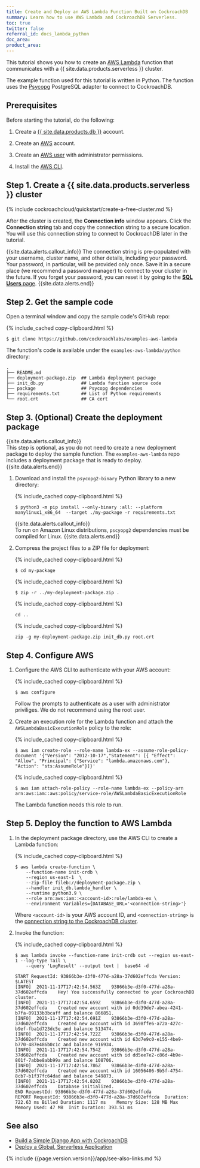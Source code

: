 ```yaml
---
title: Create and Deploy an AWS Lambda Function Built on CockroachDB
summary: Learn how to use AWS Lambda and CockroachDB Serverless.
toc: true
twitter: false
referral_id: docs_lambda_python
doc_area: 
product_area: 
---
```


This tutorial shows you how to create an [AWS Lambda](https://aws.amazon.com/lambda) function that communicates with a {{ site.data.products.serverless }} cluster.

The example function used for this tutorial is written in Python. The function uses the [Psycopg](https://www.psycopg.org/) PostgreSQL adapter to connect to CockroachDB.

## Prerequisites

Before starting the tutorial, do the following:

1. Create a [{{ site.data.products.db }}](https://cockroachlabs.cloud/signup?referralId={{page.referral_id}}) account.

1. Create an [AWS](https://aws.amazon.com/) account.

1. Create an [AWS user](https://docs.aws.amazon.com/IAM/latest/UserGuide/id_users.html) with administrator permissions.

1. Install the [AWS CLI](https://aws.amazon.com/cli/).

## Step 1. Create a {{ site.data.products.serverless }} cluster

{% include cockroachcloud/quickstart/create-a-free-cluster.md %}

<a name="connection-string"></a>

After the cluster is created, the **Connection info** window appears. Click the **Connection string** tab and copy the connection string to a secure location. You will use this connection string to connect to CockroachDB later in the tutorial.

{{site.data.alerts.callout_info}}
The connection string is pre-populated with your username, cluster name, and other details, including your password. Your password, in particular, will be provided only once. Save it in a secure place (we recommend a password manager) to connect to your cluster in the future. If you forget your password, you can reset it by going to the [**SQL Users** page](../cockroachcloud/user-authorization.html).
{{site.data.alerts.end}}

## Step 2. Get the sample code

Open a terminal window and copy the sample code's GitHub repo:

{% include_cached copy-clipboard.html %}
~~~ shell
$ git clone https://github.com/cockroachlabs/examples-aws-lambda
~~~

The function's code is available under the `examples-aws-lambda/python` directory:

~~~ shell
.
├── README.md
├── deployment-package.zip  ## Lambda deployment package
├── init_db.py              ## Lambda function source code
├── package                 ## Psycopg dependencies
├── requirements.txt        ## List of Python requirements
└── root.crt                ## CA cert
~~~

## Step 3. (Optional) Create the deployment package

{{site.data.alerts.callout_info}}    
This step is optional, as you do not need to create a new deployment package to deploy the sample function. The `examples-aws-lambda` repo includes a deployment package that is ready to deploy.
{{site.data.alerts.end}}

1. Download and install the `psycopg2-binary` Python library to a new directory:

    {% include_cached copy-clipboard.html %}
    ~~~ shell
    $ python3 -m pip install --only-binary :all: --platform manylinux1_x86_64  --target ./my-package -r requirements.txt
    ~~~

    {{site.data.alerts.callout_info}}    
    To run on Amazon Linux distributions, `pscyopg2` dependencies must be compiled for Linux.
    {{site.data.alerts.end}}

1. Compress the project files to a ZIP file for deployment:

    {% include_cached copy-clipboard.html %}
    ~~~ shell
    $ cd my-package
    ~~~

    {% include_cached copy-clipboard.html %}
    ~~~ shell
    $ zip -r ../my-deployment-package.zip .
    ~~~

    {% include_cached copy-clipboard.html %}
    ~~~ shell
    cd ..
    ~~~

    {% include_cached copy-clipboard.html %}
    ~~~ shell
    zip -g my-deployment-package.zip init_db.py root.crt
    ~~~

## Step 4. Configure AWS

1. Configure the AWS CLI to authenticate with your AWS account:

    {% include_cached copy-clipboard.html %}
    ~~~ shell
    $ aws configure
    ~~~

    Follow the prompts to authenticate as a user with administrator priviliges. We do not recommend using the root user.

1. Create an execution role for the Lambda function and attach the `AWSLambdaBasicExecutionRole` policy to the role:

    {% include_cached copy-clipboard.html %}
    ~~~ shell
    $ aws iam create-role --role-name lambda-ex --assume-role-policy-document '{"Version": "2012-10-17","Statement": [{ "Effect": "Allow", "Principal": {"Service": "lambda.amazonaws.com"}, "Action": "sts:AssumeRole"}]}'
    ~~~

    {% include_cached copy-clipboard.html %}
    ~~~ shell
    $ aws iam attach-role-policy --role-name lambda-ex --policy-arn arn:aws:iam::aws:policy/service-role/AWSLambdaBasicExecutionRole
    ~~~

    The Lambda function needs this role to run.

## Step 5. Deploy the function to AWS Lambda

1. In the deployment package directory, use the AWS CLI to create a Lambda function:

    {% include_cached copy-clipboard.html %}
    ~~~ shell
    $ aws lambda create-function \
        --function-name init-crdb \
        --region us-east-1  \
        --zip-file fileb://deployment-package.zip \
        --handler init_db.lambda_handler \
        --runtime python3.9 \
        --role arn:aws:iam::<account-id>:role/lambda-ex \
        --environment Variables={DATABASE_URL='<connection-string>'}
    ~~~

    Where `<account-id>` is your AWS account ID, and `<connection-string>` is the [connection string to the CockroachDB cluster](#connection-string).

1. Invoke the function:

    {% include_cached copy-clipboard.html %}
    ~~~ shell
    $ aws lambda invoke --function-name init-crdb out --region us-east-1 --log-type Tail \
        --query 'LogResult' --output text |  base64 -d
    ~~~

    ~~~
    START RequestId: 93866b3e-d3f0-477d-a28a-37d602effcda Version: $LATEST
    [INFO]	2021-11-17T17:42:54.563Z	93866b3e-d3f0-477d-a28a-37d602effcda	Hey! You successfully connected to your CockroachDB cluster.
    [INFO]	2021-11-17T17:42:54.659Z	93866b3e-d3f0-477d-a28a-37d602effcda	Created new account with id 0dd39de7-abea-4241-b7fa-09133b3bcaff and balance 866851.
    [INFO]	2021-11-17T17:42:54.691Z	93866b3e-d3f0-477d-a28a-37d602effcda	Created new account with id 3698ffe6-a72a-427c-b9ef-fba1d723dc5e and balance 513474.
    [INFO]	2021-11-17T17:42:54.722Z	93866b3e-d3f0-477d-a28a-37d602effcda	Created new account with id 63d7e9c0-e155-4be9-b770-487e486b0c1c and balance 916934.
    [INFO]	2021-11-17T17:42:54.754Z	93866b3e-d3f0-477d-a28a-37d602effcda	Created new account with id dd5ee7e2-c86d-4b9e-801f-7abbe8abb99a and balance 108706.
    [INFO]	2021-11-17T17:42:54.786Z	93866b3e-d3f0-477d-a28a-37d602effcda	Created new account with id 16056406-9b5f-4754-8cb7-b1f37fc64dad and balance 549873.
    [INFO]	2021-11-17T17:42:54.820Z	93866b3e-d3f0-477d-a28a-37d602effcda	Database initialized.
    END RequestId: 93866b3e-d3f0-477d-a28a-37d602effcda
    REPORT RequestId: 93866b3e-d3f0-477d-a28a-37d602effcda	Duration: 722.63 ms	Billed Duration: 1117 ms	Memory Size: 128 MB	Max Memory Used: 47 MB	Init Duration: 393.51 ms
    ~~~

## See also

- [Build a Simple Django App with CockroachDB](build-a-python-app-with-cockroachdb-django.html)
- [Deploy a Global, Serverless Application](movr-flask-deployment.html)

{% include {{page.version.version}}/app/see-also-links.md %}
